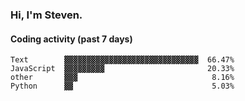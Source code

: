 ### Hi, I'm Steven.

#### Coding activity (past 7 days)
```
Text        ▓▓▓▓▓▓▓▓▓▓▓▓▓▓▓▓▓▓▓▓▓▓▓▓▓▓▓▓▓▓  66.47%
JavaScript  ▓▓▓▓▓▓▓▓▓                       20.33%
other       ▓▓▓                              8.16%
Python      ▓▓                               5.03%
```
